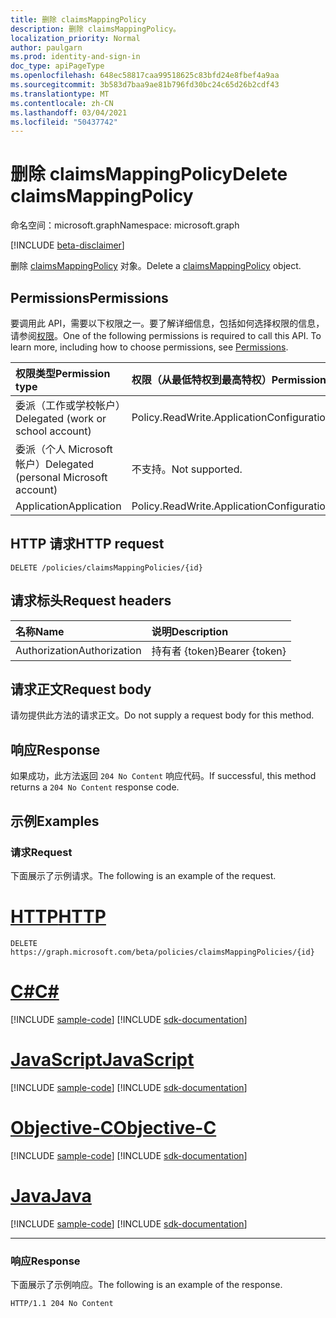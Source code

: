 ```yaml
---
title: 删除 claimsMappingPolicy
description: 删除 claimsMappingPolicy。
localization_priority: Normal
author: paulgarn
ms.prod: identity-and-sign-in
doc_type: apiPageType
ms.openlocfilehash: 648ec58817caa99518625c83bfd24e8fbef4a9aa
ms.sourcegitcommit: 3b583d7baa9ae81b796fd30bc24c65d26b2cdf43
ms.translationtype: MT
ms.contentlocale: zh-CN
ms.lasthandoff: 03/04/2021
ms.locfileid: "50437742"
---
```

# <a name="delete-claimsmappingpolicy"></a><span data-ttu-id="b63f0-103">删除 claimsMappingPolicy</span><span class="sxs-lookup"><span data-stu-id="b63f0-103">Delete claimsMappingPolicy</span></span>

<span data-ttu-id="b63f0-104">命名空间：microsoft.graph</span><span class="sxs-lookup"><span data-stu-id="b63f0-104">Namespace: microsoft.graph</span></span>

[!INCLUDE [beta-disclaimer](../../includes/beta-disclaimer.md)]

<span data-ttu-id="b63f0-105">删除 [claimsMappingPolicy](../resources/claimsmappingpolicy.md) 对象。</span><span class="sxs-lookup"><span data-stu-id="b63f0-105">Delete a [claimsMappingPolicy](../resources/claimsmappingpolicy.md) object.</span></span>

## <a name="permissions"></a><span data-ttu-id="b63f0-106">Permissions</span><span class="sxs-lookup"><span data-stu-id="b63f0-106">Permissions</span></span>

<span data-ttu-id="b63f0-p101">要调用此 API，需要以下权限之一。要了解详细信息，包括如何选择权限的信息，请参阅[权限](/graph/permissions-reference)。</span><span class="sxs-lookup"><span data-stu-id="b63f0-p101">One of the following permissions is required to call this API. To learn more, including how to choose permissions, see [Permissions](/graph/permissions-reference).</span></span>

| <span data-ttu-id="b63f0-109">权限类型</span><span class="sxs-lookup"><span data-stu-id="b63f0-109">Permission type</span></span>                        | <span data-ttu-id="b63f0-110">权限（从最低特权到最高特权）</span><span class="sxs-lookup"><span data-stu-id="b63f0-110">Permissions (from least to most privileged)</span></span> |
|:---------------------------------------|:--------------------------------------------|
| <span data-ttu-id="b63f0-111">委派（工作或学校帐户）</span><span class="sxs-lookup"><span data-stu-id="b63f0-111">Delegated (work or school account)</span></span>     | <span data-ttu-id="b63f0-112">Policy.ReadWrite.ApplicationConfiguration</span><span class="sxs-lookup"><span data-stu-id="b63f0-112">Policy.ReadWrite.ApplicationConfiguration</span></span> |
| <span data-ttu-id="b63f0-113">委派（个人 Microsoft 帐户）</span><span class="sxs-lookup"><span data-stu-id="b63f0-113">Delegated (personal Microsoft account)</span></span> | <span data-ttu-id="b63f0-114">不支持。</span><span class="sxs-lookup"><span data-stu-id="b63f0-114">Not supported.</span></span> |
| <span data-ttu-id="b63f0-115">Application</span><span class="sxs-lookup"><span data-stu-id="b63f0-115">Application</span></span>                            | <span data-ttu-id="b63f0-116">Policy.ReadWrite.ApplicationConfiguration</span><span class="sxs-lookup"><span data-stu-id="b63f0-116">Policy.ReadWrite.ApplicationConfiguration</span></span> |

## <a name="http-request"></a><span data-ttu-id="b63f0-117">HTTP 请求</span><span class="sxs-lookup"><span data-stu-id="b63f0-117">HTTP request</span></span>

<!-- { "blockType": "ignored" } -->

```http
DELETE /policies/claimsMappingPolicies/{id}
```

## <a name="request-headers"></a><span data-ttu-id="b63f0-118">请求标头</span><span class="sxs-lookup"><span data-stu-id="b63f0-118">Request headers</span></span>

| <span data-ttu-id="b63f0-119">名称</span><span class="sxs-lookup"><span data-stu-id="b63f0-119">Name</span></span>          | <span data-ttu-id="b63f0-120">说明</span><span class="sxs-lookup"><span data-stu-id="b63f0-120">Description</span></span>   |
|:--------------|:--------------|
| <span data-ttu-id="b63f0-121">Authorization</span><span class="sxs-lookup"><span data-stu-id="b63f0-121">Authorization</span></span> | <span data-ttu-id="b63f0-122">持有者 {token}</span><span class="sxs-lookup"><span data-stu-id="b63f0-122">Bearer {token}</span></span> |

## <a name="request-body"></a><span data-ttu-id="b63f0-123">请求正文</span><span class="sxs-lookup"><span data-stu-id="b63f0-123">Request body</span></span>

<span data-ttu-id="b63f0-124">请勿提供此方法的请求正文。</span><span class="sxs-lookup"><span data-stu-id="b63f0-124">Do not supply a request body for this method.</span></span>

## <a name="response"></a><span data-ttu-id="b63f0-125">响应</span><span class="sxs-lookup"><span data-stu-id="b63f0-125">Response</span></span>

<span data-ttu-id="b63f0-126">如果成功，此方法返回 `204 No Content` 响应代码。</span><span class="sxs-lookup"><span data-stu-id="b63f0-126">If successful, this method returns a `204 No Content` response code.</span></span>

## <a name="examples"></a><span data-ttu-id="b63f0-127">示例</span><span class="sxs-lookup"><span data-stu-id="b63f0-127">Examples</span></span>

### <a name="request"></a><span data-ttu-id="b63f0-128">请求</span><span class="sxs-lookup"><span data-stu-id="b63f0-128">Request</span></span>

<span data-ttu-id="b63f0-129">下面展示了示例请求。</span><span class="sxs-lookup"><span data-stu-id="b63f0-129">The following is an example of the request.</span></span>

# <a name="http"></a>[<span data-ttu-id="b63f0-130">HTTP</span><span class="sxs-lookup"><span data-stu-id="b63f0-130">HTTP</span></span>](#tab/http)
<!-- {
  "blockType": "request",
  "name": "delete_claimsmappingpolicy"
}-->

```http
DELETE https://graph.microsoft.com/beta/policies/claimsMappingPolicies/{id}
```
# <a name="c"></a>[<span data-ttu-id="b63f0-131">C#</span><span class="sxs-lookup"><span data-stu-id="b63f0-131">C#</span></span>](#tab/csharp)
[!INCLUDE [sample-code](../includes/snippets/csharp/delete-claimsmappingpolicy-csharp-snippets.md)]
[!INCLUDE [sdk-documentation](../includes/snippets/snippets-sdk-documentation-link.md)]

# <a name="javascript"></a>[<span data-ttu-id="b63f0-132">JavaScript</span><span class="sxs-lookup"><span data-stu-id="b63f0-132">JavaScript</span></span>](#tab/javascript)
[!INCLUDE [sample-code](../includes/snippets/javascript/delete-claimsmappingpolicy-javascript-snippets.md)]
[!INCLUDE [sdk-documentation](../includes/snippets/snippets-sdk-documentation-link.md)]

# <a name="objective-c"></a>[<span data-ttu-id="b63f0-133">Objective-C</span><span class="sxs-lookup"><span data-stu-id="b63f0-133">Objective-C</span></span>](#tab/objc)
[!INCLUDE [sample-code](../includes/snippets/objc/delete-claimsmappingpolicy-objc-snippets.md)]
[!INCLUDE [sdk-documentation](../includes/snippets/snippets-sdk-documentation-link.md)]

# <a name="java"></a>[<span data-ttu-id="b63f0-134">Java</span><span class="sxs-lookup"><span data-stu-id="b63f0-134">Java</span></span>](#tab/java)
[!INCLUDE [sample-code](../includes/snippets/java/delete-claimsmappingpolicy-java-snippets.md)]
[!INCLUDE [sdk-documentation](../includes/snippets/snippets-sdk-documentation-link.md)]

---


### <a name="response"></a><span data-ttu-id="b63f0-135">响应</span><span class="sxs-lookup"><span data-stu-id="b63f0-135">Response</span></span>

<span data-ttu-id="b63f0-136">下面展示了示例响应。</span><span class="sxs-lookup"><span data-stu-id="b63f0-136">The following is an example of the response.</span></span>

<!-- {
  "blockType": "response",
  "truncated": true
} -->

```http
HTTP/1.1 204 No Content
```

<!-- uuid: 16cd6b66-4b1a-43a1-adaf-3a886856ed98
2019-02-04 14:57:30 UTC -->
<!-- {
  "type": "#page.annotation",
  "description": "Delete claimsMappingPolicy",
  "keywords": "",
  "section": "documentation",
  "tocPath": ""
}-->


